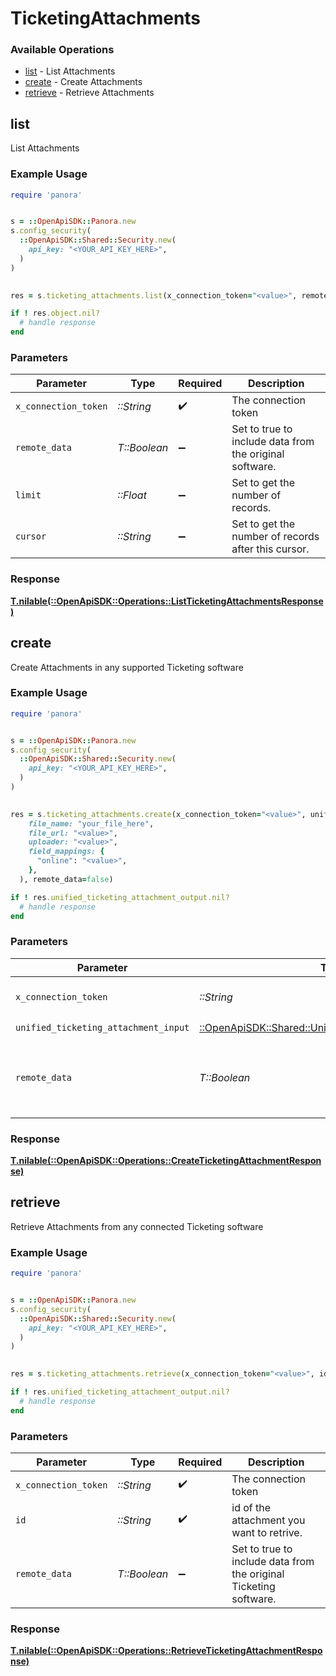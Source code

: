 # TicketingAttachments


### Available Operations

* [list](#list) - List  Attachments
* [create](#create) - Create Attachments
* [retrieve](#retrieve) - Retrieve Attachments

## list

List  Attachments

### Example Usage

```ruby
require 'panora'


s = ::OpenApiSDK::Panora.new
s.config_security(
  ::OpenApiSDK::Shared::Security.new(
    api_key: "<YOUR_API_KEY_HERE>",
  )
)

    
res = s.ticketing_attachments.list(x_connection_token="<value>", remote_data=false, limit=7685.78, cursor="<value>")

if ! res.object.nil?
  # handle response
end

```

### Parameters

| Parameter                                               | Type                                                    | Required                                                | Description                                             |
| ------------------------------------------------------- | ------------------------------------------------------- | ------------------------------------------------------- | ------------------------------------------------------- |
| `x_connection_token`                                    | *::String*                                              | :heavy_check_mark:                                      | The connection token                                    |
| `remote_data`                                           | *T::Boolean*                                            | :heavy_minus_sign:                                      | Set to true to include data from the original software. |
| `limit`                                                 | *::Float*                                               | :heavy_minus_sign:                                      | Set to get the number of records.                       |
| `cursor`                                                | *::String*                                              | :heavy_minus_sign:                                      | Set to get the number of records after this cursor.     |


### Response

**[T.nilable(::OpenApiSDK::Operations::ListTicketingAttachmentsResponse)](../../models/operations/listticketingattachmentsresponse.md)**


## create

Create Attachments in any supported Ticketing software

### Example Usage

```ruby
require 'panora'


s = ::OpenApiSDK::Panora.new
s.config_security(
  ::OpenApiSDK::Shared::Security.new(
    api_key: "<YOUR_API_KEY_HERE>",
  )
)

    
res = s.ticketing_attachments.create(x_connection_token="<value>", unified_ticketing_attachment_input=::OpenApiSDK::Shared::UnifiedTicketingAttachmentInput.new(
    file_name: "your_file_here",
    file_url: "<value>",
    uploader: "<value>",
    field_mappings: {
      "online": "<value>",
    },
  ), remote_data=false)

if ! res.unified_ticketing_attachment_output.nil?
  # handle response
end

```

### Parameters

| Parameter                                                                                                       | Type                                                                                                            | Required                                                                                                        | Description                                                                                                     |
| --------------------------------------------------------------------------------------------------------------- | --------------------------------------------------------------------------------------------------------------- | --------------------------------------------------------------------------------------------------------------- | --------------------------------------------------------------------------------------------------------------- |
| `x_connection_token`                                                                                            | *::String*                                                                                                      | :heavy_check_mark:                                                                                              | The connection token                                                                                            |
| `unified_ticketing_attachment_input`                                                                            | [::OpenApiSDK::Shared::UnifiedTicketingAttachmentInput](../../models/shared/unifiedticketingattachmentinput.md) | :heavy_check_mark:                                                                                              | N/A                                                                                                             |
| `remote_data`                                                                                                   | *T::Boolean*                                                                                                    | :heavy_minus_sign:                                                                                              | Set to true to include data from the original Ticketing software.                                               |


### Response

**[T.nilable(::OpenApiSDK::Operations::CreateTicketingAttachmentResponse)](../../models/operations/createticketingattachmentresponse.md)**


## retrieve

Retrieve Attachments from any connected Ticketing software

### Example Usage

```ruby
require 'panora'


s = ::OpenApiSDK::Panora.new
s.config_security(
  ::OpenApiSDK::Shared::Security.new(
    api_key: "<YOUR_API_KEY_HERE>",
  )
)

    
res = s.ticketing_attachments.retrieve(x_connection_token="<value>", id="<value>", remote_data=false)

if ! res.unified_ticketing_attachment_output.nil?
  # handle response
end

```

### Parameters

| Parameter                                                         | Type                                                              | Required                                                          | Description                                                       |
| ----------------------------------------------------------------- | ----------------------------------------------------------------- | ----------------------------------------------------------------- | ----------------------------------------------------------------- |
| `x_connection_token`                                              | *::String*                                                        | :heavy_check_mark:                                                | The connection token                                              |
| `id`                                                              | *::String*                                                        | :heavy_check_mark:                                                | id of the attachment you want to retrive.                         |
| `remote_data`                                                     | *T::Boolean*                                                      | :heavy_minus_sign:                                                | Set to true to include data from the original Ticketing software. |


### Response

**[T.nilable(::OpenApiSDK::Operations::RetrieveTicketingAttachmentResponse)](../../models/operations/retrieveticketingattachmentresponse.md)**

